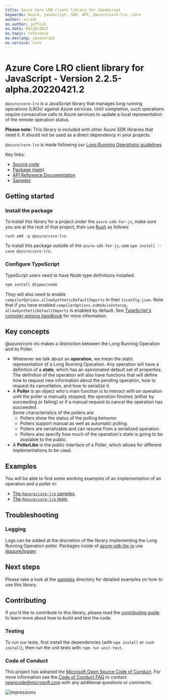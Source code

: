 ```yaml
---
title: Azure Core LRO client library for JavaScript
keywords: Azure, javascript, SDK, API, @azure/core-lro, core
author: xirzec
ms.author: jeffish
ms.date: 04/28/2022
ms.topic: reference
ms.devlang: javascript
ms.service: core
---
```

# Azure Core LRO client library for JavaScript - Version 2.2.5-alpha.20220421.2 


`@azure/core-lro` is a JavaScript library that manages long running operations (LROs) against Azure services. Until completion, such operations require consecutive calls to Azure services to update a local representation of the remote operation status.

**Please note:** This library is included with other Azure SDK libraries that need it. It should not be used as a direct dependency in your projects.

`@azure/core-lro` is made following our [Long Running Operations guidelines](https://azure.github.io/azure-sdk/typescript_design.html#ts-lro)

Key links:
- [Source code](https://github.com/Azure/azure-sdk-for-js/tree/main/sdk/core/core-lro)
- [Package (npm)](https://www.npmjs.com/package/@azure/core-lro) 
- [API Reference Documentation](/javascript/api/@azure/core-lro) 
- [Samples](https://github.com/Azure/azure-sdk-for-js/blob/main/sdk/core/core-lro/samples)

## Getting started

### Install the package

To install this library for a project under the `azure-sdk-for-js`, make sure you are at the root of that project, then use [Rush](https://rushjs.io/) as follows:

```
rush add -p @azure/core-lro
```

To install this package outside of the `azure-sdk-for-js`, use `npm install --save @azure/core-lro`.

### Configure TypeScript

TypeScript users need to have Node type definitions installed:

```bash
npm install @types/node
```

They will also need to enable `compilerOptions.allowSyntheticDefaultImports` in their
`tsconfig.json`. Note that if you have enabled `compilerOptions.esModuleInterop`,
`allowSyntheticDefaultImports` is enabled by default.
See [TypeScript's compiler options handbook](https://www.typescriptlang.org/docs/handbook/compiler-options.html)
for more information.

## Key concepts

@azure/core-lro makes a distinction between the Long Running Operation and its Poller.

- Whenever we talk about an **operation**, we mean the static representation of a Long Running Operation.
  Any operation will have a definition of a **state**, which has an opinionated default set of properties.
  The definition of the operation will also have functions that will define how to request new information
  about the pending operation, how to request its cancellation, and how to serialize it.
- A **Poller** is an object who's main function is to interact with an operation until the poller is manually stopped,
  the operation finishes (either by succeeding or failing) or if a manual request to cancel the operation has succeeded.  
  Some characteristics of the pollers are:
    - Pollers show the status of the polling behavior.
    - Pollers support manual as well as automatic polling.
    - Pollers are serializable and can resume from a serialized operation.
    - Pollers also specify how much of the operation's state is going to be available to the public.
- A **PollerLike** is the public interface of a Poller, which allows for different implementations to be used.

## Examples

You will be able to find some working examples of an implementation of an operation and a poller in:

- [The `@azure/core-lro` samples](https://github.com/Azure/azure-sdk-for-js/tree/main/sdk/core/core-lro/samples).
- [The `@azure/core-lro` tests](https://github.com/Azure/azure-sdk-for-js/tree/main/sdk/core/core-lro/test).

## Troubleshooting

### Logging

Logs can be added at the discretion of the library implementing the Long Running Operation poller.
Packages inside of [azure-sdk-for-js](https://github.com/Azure/azure-sdk-for-js) use
[@azure/logger](https://github.com/Azure/azure-sdk-for-js/tree/main/sdk/core/logger).

## Next steps

Please take a look at the [samples](https://github.com/Azure/azure-sdk-for-js/blob/main/sdk/core/core-lro/samples) directory for detailed examples on how to use this library.

## Contributing

If you'd like to contribute to this library, please read the [contributing guide](https://github.com/Azure/azure-sdk-for-js/blob/main/CONTRIBUTING.md) to learn more about how to build and test the code.

### Testing

To run our tests, first install the dependencies (with `npm install` or `rush install`),
then run the unit tests with: `npm run unit-test`.

### Code of Conduct

This project has adopted the [Microsoft Open Source Code of Conduct](https://opensource.microsoft.com/codeofconduct/).
For more information see the [Code of Conduct FAQ](https://opensource.microsoft.com/codeofconduct/faq/) or
contact [opencode@microsoft.com](mailto:opencode@microsoft.com) with any additional questions or comments.

![Impressions](https://azure-sdk-impressions.azurewebsites.net/api/impressions/azure-sdk-for-js%2Fsdk%2Fcore%2Fcore-lro%2FREADME.png)

